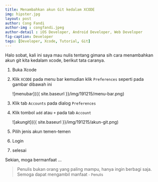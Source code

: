 ```yaml
---
title: Menambahkan akun Git kedalam XCODE
img: hipster.jpg
layout: post
author: Cong Fandi
author-img : congfandi.jpeg
author-detail : iOS Developer, Android Developer, Web Developer
fig-caption: Developer
tags: [Developer, Xcode, Tutorial, Git]
---
```



Halo sobat, kali ini saya mau nulis tentang gimana sih cara menambahkan akun git kita kedalam xcode, berikut tata caranya.
<!--more-->

1. Buka Xcode

2. Klik `XCODE` pada menu bar kemudian klik `Preferences` seperti pada gambar dibawah ini

     ![menubar]({{ site.baseurl }}/img/191215/menu-bar.png)

3. Klik tab `Accounts` pada dialog `Preferences`

4. Klik tombol `add` atau `+` pada tab `Account`

     ![akungit]({{ site.baseurl }}/img/191215/akun-git.png)

5. Pilih jenis akun temen-temen

6. Login

7. selesai

Sekian, moga bermanfaat ...

>Penulis bukan orang yang paling mampu, hanya ingin berbagi saja. Semoga dapat mengambil manfaat<small> - Penulis</small>


